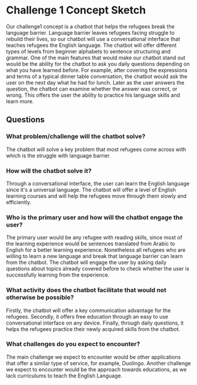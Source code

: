 # Challenge 1 Concept Sketch

Our challenge1 concept is a chatbot that helps the refugees break the language barrier. Language barrier leaves refugees facing struggle to rebuild their lives, so our chatbot will use a conversational interface that teaches refugees the English language. The chatbot will offer different types of levels from beginner alphabets to sentence structuring and grammar.
One of the main features that would make our chatbot stand out would be the ability for the chatbot to ask you daily questions depending on what you have learned before. For example, after covering the expressions and terms of a typical dinner table conversation, the chatbot would ask the user on the next day what he had for lunch. Later as the user answers the question, the chatbot can examine whether the answer was correct, or wrong. This offers the user the ability to practice his language skills and learn more.


## Questions


### What problem/challenge will the chatbot solve?

The chatbot will solve a key problem that most refugees come across with which is the struggle with language barrier.

### How will the chatbot solve it?

Through a conversational interface, the user can learn the English language since it's a universal language. The chatbot will offer a level of English learning courses and will help the refugees move through them slowly and efficiently.

### Who is the primary user and how will the chatbot engage the user?

The primary user would be any refugee with reading skills, since most of the learning experience would be sentences translated from Arabic to English for a better learning experience. Nonetheless all refugees who are willing to learn a new language and break that language barrier can learn from the chatbot. The chatbot will engage the user by asking daily questions about topics already covered before to check whether the user is successfully learning from the experience.

### What activity does the chatbot facilitate that would not otherwise be possible?

Firstly, the chatbot will offer a key communication advantage for the refugees. Secondly, it offers free education through an easy to use conversational interface on any device. Finally, through daily questions, it helps the refugees practice their newly acquired skills from the chatbot.

### What challenges do you expect to encounter?

The main challenge we expect to encounter would be other applications that offer a similar type of service, for example, Duolingo. Another challenge we expect to encounter would be the approach towards educations, as we lack curriculums to teach the English Language.  
